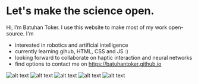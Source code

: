 # Let's make the science open.

Hi, I’m Batuhan Toker. I use this website to make most of my work open-source. I'm
- interested in robotics and artificial intelligence
- currently learning gihub, HTML, CSS and JS :)
- looking forward to collaborate on haptic interaction and neural networks
- find options to contact me on https://batuhantoker.github.io 

![alt text](https://github-readme-stats.vercel.app/api/top-langs/?username=batuhantoker)
![alt text](https://github-readme-streak-stats.herokuapp.com/?user=batuhantoker)
![alt text](https://github-profile-trophy.vercel.app/?username=batuhantoker) 
![alt text](https://github-readme-stats.vercel.app/api?username=batuhantoker)
![alt text](https://github-profile-summary-cards.vercel.app/api/cards/profile-details?username=batuhantoker&theme=vue)
<!---
tokerbatuhan/tokerbatuhan is a ✨ special ✨ repository because its `README.md` (this file) appears on your GitHub profile.
You can click the Preview link to take a look at your changes.
--->
